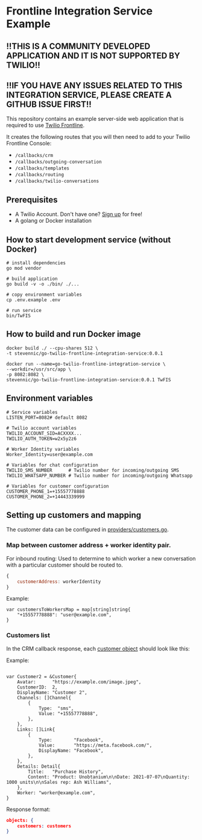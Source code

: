 # Frontline Integration Service Example

## !!THIS IS A COMMUNITY DEVELOPED APPLICATION AND IT IS NOT SUPPORTED BY TWILIO!!
## !!IF YOU HAVE ANY ISSUES RELATED TO THIS INTEGRATION SERVICE, PLEASE CREATE A GITHUB ISSUE FIRST!!

This repository contains an example server-side web application that is required to use [Twilio Frontline](https://www.twilio.com/frontline).

It creates the following routes that you will then need to add to your Twilio Frontline Console:

- `/callbacks/crm`
- `/callbacks/outgoing-conversation`
- `/callbacks/templates`
- `/callbacks/routing`
- `/callbacks/twilio-conversations`

## Prerequisites
- A Twilio Account. Don't have one? [Sign up](https://www.twilio.com/try-twilio) for free!
- A golang or Docker installation

## How to start development service (without Docker)

```shell script
# install dependencies
go mod vendor

# build application
go build -v -o ./bin/ ./...

# copy environment variables
cp .env.example .env

# run service
bin/TwFIS
```

## How to build and run Docker image

```shell script
docker build ./ --cpu-shares 512 \
-t stevennic/go-twilio-frontline-integration-service:0.0.1

docker run --name=go-twilio-frontline-integration-service \
--workdir=/usr/src/app \
-p 8082:8082 \
stevennic/go-twilio-frontline-integration-service:0.0.1 TwFIS
```

## Environment variables

```
# Service variables
LISTEN_PORT=8082# default 8082

# Twilio account variables
TWILIO_ACCOUNT_SID=ACXXXX...
TWILIO_AUTH_TOKEN=w2x5y2z6

# Worker Identity variables
Worker_Identity=user@example.com

# Variables for chat configuration
TWILIO_SMS_NUMBER      # Twilio number for incoming/outgoing SMS
TWILIO_WHATSAPP_NUMBER # Twilio number for incoming/outgoing Whatsapp

# Variables for customer configuration
CUSTOMER_PHONE_1=+15557778888
CUSTOMER_PHONE_2=+14443339999
```

## Setting up customers and mapping
The customer data can be configured in [providers/customers.go](providers/customers.go).

### Map between customer address + worker identity pair.
For inbound routing: Used to determine to which worker a new conversation with a particular customer should be routed to.

```js
{
    customerAddress: workerIdentity
}
```

Example:
```golang
var customersToWorkersMap = map[string]string{
	"+15557778888": "user@example.com",
}
```


### Customers list
In the CRM callback response, each [customer object](https://www.twilio.com/docs/frontline/data-transfer-objects#customer) should look like this: 

Example:
```golang

var Customer2 = &Customer{
	Avatar:      "https://example.com/image.jpeg",
	CustomerID:  2,
	DisplayName: "Customer 2",
	Channels: []Channel{
		{
			Type:  "sms",
			Value: "+15557778888",
		},
	},
	Links: []Link{
		{
			Type:        "Facebook",
			Value:       "https://meta.facebook.com/",
			DisplayName: "Facebook",
		},
	},
	Details: Detail{
		Title:   "Purchase History",
		Content: "Product: Unobtanium\n\nDate: 2021-07-07\nQuantity: 1000 units\n\nSales rep: Ash Williams",
	},
	Worker: "worker@example.com",
}
```

Response format:
```json
objects: {
    customers: customers
}
```
